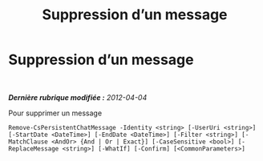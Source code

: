 ﻿---
title: Suppression d’un message
TOCTitle: Suppression d’un message
ms:assetid: 90fcb30d-4987-4e9c-afbc-4482644ce0e4
ms:mtpsurl: https://technet.microsoft.com/fr-fr/library/JJ205081(v=OCS.15)
ms:contentKeyID: 49298067
ms.date: 05/20/2016
mtps_version: v=OCS.15
ms.translationtype: HT
---

# Suppression d’un message

 

_**Dernière rubrique modifiée :** 2012-04-04_

Pour supprimer un message

    Remove-CsPersistentChatMessage -Identity <string> [-UserUri <string>] [-StartDate <DateTime>] [-EndDate <DateTime>] [-Filter <string>] [-MatchClause <AndOr> {And | Or | Exact}] [-CaseSensitive <bool>] [-ReplaceMessage <string>] [-WhatIf] [-Confirm] [<CommonParameters>]

